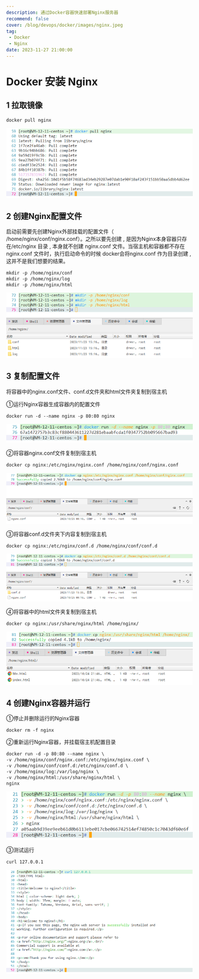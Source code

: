 ```yaml
---
description: 通过Docker容器快速部署Nginx服务器
recommend: false
cover: /blog/devops/docker/images/nginx.jpeg
tag:
 - Docker
 - Nginx
date: 2023-11-27 21:00:00
---
```


# Docker 安装 Nginx

## 1 拉取镜像

```shell
docker pull nginx
```

![Snipaste_2023-11-23_15-10-00](./images/Snipaste_2023-11-23_15-10-00.png)

## 2 创建Nginx配置文件 

启动前需要先创建Nginx外部挂载的配置文件（ /home/nginx/conf/nginx.conf）。之所以要先创建 , 是因为Nginx本身容器只存在/etc/nginx 目录 , 本身就不创建 nginx.conf 文件。当宿主机和容器都不存在 nginx.conf 文件时，执行启动命令的时候 docker会将nginx.conf 作为目录创建 , 这并不是我们想要的结果。

```shell
mkdir -p /home/nginx/conf
mkdir -p /home/nginx/log
mkdir -p /home/nginx/html
```

![Snipaste_2023-11-23_15-17-18](./images/Snipaste_2023-11-23_15-17-18.png)

## 3 复制配置文件

将容器中的nginx.conf文件、conf.d文件夹和html文件夹复制到宿主机

①运行Nginx容器生成容器内的配置文件

```shell
docker run -d --name nginx -p 80:80 nginx
```

![Snipaste_2023-11-23_15-34-16](./images/Snipaste_2023-11-23_15-34-16.png)

②将容器nginx.conf文件复制到宿主机

```shell
docker cp nginx:/etc/nginx/nginx.conf /home/nginx/conf/nginx.conf
```

![Snipaste_2023-11-23_15-41-19](./images/Snipaste_2023-11-23_15-41-19.png)

③将容器conf.d文件夹下内容复制到宿主机

```shell
docker cp nginx:/etc/nginx/conf.d /home/nginx/conf/conf.d
```

![Snipaste_2023-11-23_15-42-23](./images/Snipaste_2023-11-23_15-42-23.png)

④将容器中的html文件夹复制到宿主机

```shell
docker cp nginx:/usr/share/nginx/html /home/nginx/
```

![Snipaste_2023-11-23_15-44-00](./images/Snipaste_2023-11-23_15-44-00.png)

## 4 创建Nginx容器并运行

①停止并删除运行的Nginx容器

```shell
docker rm -f nginx
```

②重新运行Nginx容器，并挂载宿主机配置目录

```shell
docker run -d -p 80:80 --name nginx \
-v /home/nginx/conf/nginx.conf:/etc/nginx/nginx.conf \
-v /home/nginx/conf/conf.d:/etc/nginx/conf.d \
-v /home/nginx/log:/var/log/nginx \
-v /home/nginx/html:/usr/share/nginx/html \
nginx
```

![Snipaste_2023-11-23_15-54-32](./images/Snipaste_2023-11-23_15-54-32.png)

③测试运行

```
curl 127.0.0.1
```

![Snipaste_2023-11-23_15-56-47](./images/Snipaste_2023-11-23_15-56-47.png)
